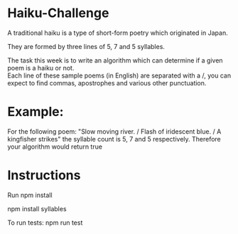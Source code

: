 # Haiku-Challenge

A traditional haiku is a type of short-form poetry which originated in Japan. 

They are formed by three lines of 5, 7 and 5 syllables. 

The task this week is to write an algorithm which can determine if a given poem is a haiku or not.  
Each line of these sample poems (in English) are separated with a /, you can expect to find commas, 
apostrophes and various other punctuation.

# Example:
For the following poem:
"Slow moving river. / Flash of iridescent blue. / A kingfisher strikes"
the syllable count is 5, 7 and 5 respectively. Therefore your algorithm would return true

# Instructions
Run npm install

npm install syllables

To run tests: npm run test
